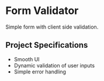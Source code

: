 # Form Validator

Simple form with client side validation.

## Project Specifications

- Smooth UI
- Dynamic validation of user inputs
- Simple error handling
